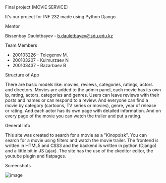 Final project (MOVIE SERVICE)

 It's our project for INF 232 made using Python Django


Mentor

 Bissenbay Dauletbayev - b.dauletbayev@sdu.edu.kz


Team Members

- 200103226 - Tolegenov M.
- 200103207 - Kulmurzaev N
- 200103437 - Bazarbaev B


Structure of App

  There are basic models like: movies, reviews, categories, ratings, actors and directors.
 Movies are added to the admin panel, each movie has its own ip, rating, actors, categories and genres.
 Users can leave reviews with their posts and names or can respond to a review. And everyone can find 
 a movie by category (cartoons, TV series or movies), genre, year of release or rating. And each actor 
 has its own page with detailed information. And on every page of the movie you can watch the trailer and put a rating.
 
 General Info
 
This site was created to search for a movie as a "Kinopoisk". You can search for a movie using filters and watch the movie trailer. The frontend is written in HTML5 and CSS3 and the backend is written in python (Django) and a little bit in JS (ajax). The site has the use of the ckeditor editor, the youtube plugin and flatpages.

Screenshots

![image](https://user-images.githubusercontent.com/91064227/168893429-c2371153-0641-4315-992a-1db540087ad4.png)
